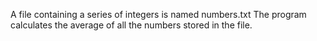 A file containing a series of integers is named numbers.txt 
The program calculates the average of all the numbers stored in the file. 

